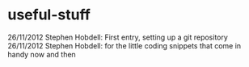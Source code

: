 useful-stuff
============

26/11/2012 Stephen Hobdell: First entry, setting up a git repository 
26/11/2012 Stephen Hobdell: for the little coding snippets that come in handy now and then